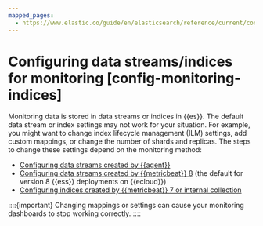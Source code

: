 ```yaml
---
mapped_pages:
  - https://www.elastic.co/guide/en/elasticsearch/reference/current/config-monitoring-indices.html
---
```


# Configuring data streams/indices for monitoring [config-monitoring-indices]

Monitoring data is stored in data streams or indices in {{es}}. The default data stream or index settings may not work for your situation. For example, you might want to change index lifecycle management (ILM) settings, add custom mappings, or change the number of shards and replicas. The steps to change these settings depend on the monitoring method:

* [Configuring data streams created by {{agent}}](config-monitoring-data-streams-elastic-agent.md)
* [Configuring data streams created by {{metricbeat}} 8](config-monitoring-data-streams-metricbeat-8.md) (the default for version 8 {{ess}} deployments on {{ecloud}})
* [Configuring indices created by {{metricbeat}} 7 or internal collection](config-monitoring-indices-metricbeat-7-internal-collection.md)

::::{important} 
Changing mappings or settings can cause your monitoring dashboards to stop working correctly.
::::





